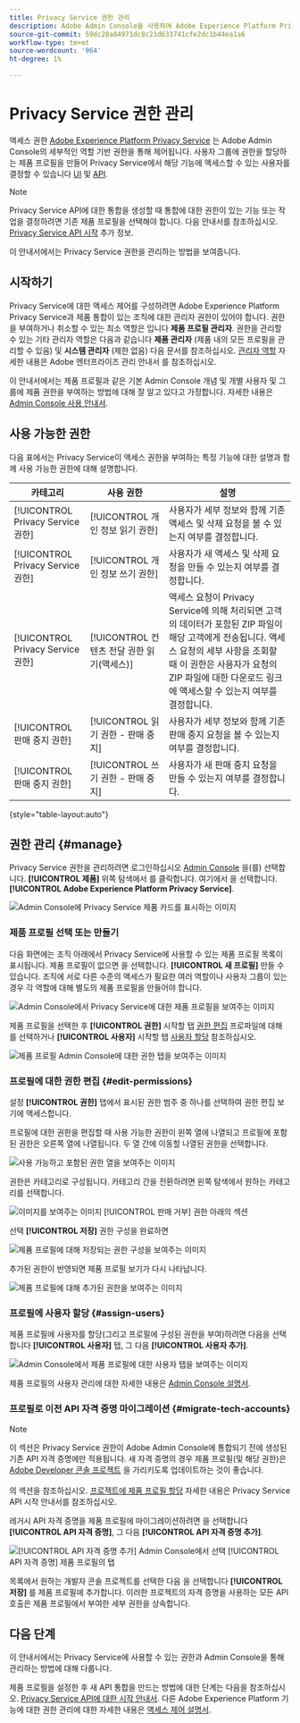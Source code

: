 ```yaml
---
title: Privacy Service 권한 관리
description: Adobe Admin Console을 사용하여 Adobe Experience Platform Privacy Service의 사용자 권한을 관리하는 방법을 알아봅니다.
source-git-commit: 59dc28a84971dc8c21d633741cfe2dc1b44ea1a6
workflow-type: tm+mt
source-wordcount: '964'
ht-degree: 1%

---
```


# Privacy Service 권한 관리

액세스 권한 [Adobe Experience Platform Privacy Service](./home.md) 는 Adobe Admin Console의 세부적인 역할 기반 권한을 통해 제어됩니다. 사용자 그룹에 권한을 할당하는 제품 프로필을 만들어 Privacy Service에서 해당 기능에 액세스할 수 있는 사용자를 결정할 수 있습니다 [UI](./ui/overview.md) 및 [API](./api/overview.md).

>[!NOTE]
>
>Privacy Service API에 대한 통합을 생성할 때 통합에 대한 권한이 있는 기능 또는 작업을 결정하려면 기존 제품 프로필을 선택해야 합니다. 다음 안내서를 참조하십시오. [Privacy Service API 시작](./api/getting-started.md) 추가 정보.

이 안내서에서는 Privacy Service 권한을 관리하는 방법을 보여줍니다.

## 시작하기

Privacy Service에 대한 액세스 제어를 구성하려면 Adobe Experience Platform Privacy Service과 제품 통합이 있는 조직에 대한 관리자 권한이 있어야 합니다. 권한을 부여하거나 취소할 수 있는 최소 역할은 입니다 **제품 프로필 관리자**. 권한을 관리할 수 있는 기타 관리자 역할은 다음과 같습니다 **제품 관리자** (제품 내의 모든 프로필을 관리할 수 있음) 및 **시스템 관리자** (제한 없음) 다음 문서를 참조하십시오. [관리자 역할](https://helpx.adobe.com/enterprise/using/admin-roles.html) 자세한 내용은 Adobe 엔터프라이즈 관리 안내서 를 참조하십시오.

이 안내서에서는 제품 프로필과 같은 기본 Admin Console 개념 및 개별 사용자 및 그룹에 제품 권한을 부여하는 방법에 대해 잘 알고 있다고 가정합니다. 자세한 내용은 [Admin Console 사용 안내서](https://helpx.adobe.com/kr/enterprise/using/admin-console.html).

## 사용 가능한 권한

다음 표에서는 Privacy Service이 액세스 권한을 부여하는 특정 기능에 대한 설명과 함께 사용 가능한 권한에 대해 설명합니다.

| 카테고리 | 사용 권한 | 설명 |
| --- | --- | --- |
| [!UICONTROL Privacy Service 권한] | [!UICONTROL 개인 정보 읽기 권한] | 사용자가 세부 정보와 함께 기존 액세스 및 삭제 요청을 볼 수 있는지 여부를 결정합니다. |
| [!UICONTROL Privacy Service 권한] | [!UICONTROL 개인 정보 쓰기 권한] | 사용자가 새 액세스 및 삭제 요청을 만들 수 있는지 여부를 결정합니다. |
| [!UICONTROL Privacy Service 권한] | [!UICONTROL 컨텐츠 전달 권한 읽기(액세스)] | 액세스 요청이 Privacy Service에 의해 처리되면 고객의 데이터가 포함된 ZIP 파일이 해당 고객에게 전송됩니다. 액세스 요청의 세부 사항을 조회할 때 이 권한은 사용자가 요청의 ZIP 파일에 대한 다운로드 링크에 액세스할 수 있는지 여부를 결정합니다. |
| [!UICONTROL 판매 중지 권한] | [!UICONTROL 읽기 권한 - 판매 중지] | 사용자가 세부 정보와 함께 기존 판매 중지 요청을 볼 수 있는지 여부를 결정합니다. |
| [!UICONTROL 판매 중지 권한] | [!UICONTROL 쓰기 권한 - 판매 중지] | 사용자가 새 판매 중지 요청을 만들 수 있는지 여부를 결정합니다. |

{style=&quot;table-layout:auto&quot;}

## 권한 관리 {#manage}

Privacy Service 권한을 관리하려면 로그인하십시오 [Admin Console](https://adminconsole.adobe.com/) 을(를) 선택합니다. **[!UICONTROL 제품]** 위쪽 탐색에서 를 클릭합니다. 여기에서 을 선택합니다. **[!UICONTROL Adobe Experience Platform Privacy Service]**.

![Admin Console에 Privacy Service 제품 카드를 표시하는 이미지](./images/permissions/privacy-service-card.png)

### 제품 프로필 선택 또는 만들기

다음 화면에는 조직 아래에서 Privacy Service에 사용할 수 있는 제품 프로필 목록이 표시됩니다. 제품 프로필이 없으면 을 선택합니다. **[!UICONTROL 새 프로필]** 만들 수 있습니다. 조직에 서로 다른 수준의 액세스가 필요한 여러 역할이나 사용자 그룹이 있는 경우 각 역할에 대해 별도의 제품 프로필을 만들어야 합니다.

![Admin Console에서 Privacy Service에 대한 제품 프로필을 보여주는 이미지](./images/permissions/select-or-create-profile.png)

제품 프로필을 선택한 후 **[!UICONTROL 권한]** 시작할 탭 [권한 편집](#edit-permissions) 프로파일에 대해 를 선택하거나 **[!UICONTROL 사용자]** 시작할 탭 [사용자 할당](#assign-users) 참조하십시오.

![제품 프로필 Admin Console에 대한 권한 탭을 보여주는 이미지](./images/permissions/users-permissions-tabs.png)

### 프로필에 대한 권한 편집 {#edit-permissions}

설정 **[!UICONTROL 권한]** 탭에서 표시된 권한 범주 중 하나를 선택하여 권한 편집 보기에 액세스합니다.

프로필에 대한 권한을 편집할 때 사용 가능한 권한이 왼쪽 열에 나열되고 프로필에 포함된 권한은 오른쪽 열에 나열됩니다. 두 열 간에 이동할 나열된 권한을 선택합니다.

![사용 가능하고 포함된 권한 열을 보여주는 이미지](./images/permissions/edit-permissions.png)

권한은 카테고리로 구성됩니다. 카테고리 간을 전환하려면 왼쪽 탐색에서 원하는 카테고리를 선택합니다.

![이미지를 보여주는 이미지 [!UICONTROL 판매 거부] 권한 아래의 섹션](./images/permissions/switch-category.png)

선택 **[!UICONTROL 저장]** 권한 구성을 완료하면

![제품 프로필에 대해 저장되는 권한 구성을 보여주는 이미지](./images/permissions/save-permissions.png)

추가된 권한이 반영되면 제품 프로필 보기가 다시 나타납니다.

![제품 프로필에 대해 추가된 권한을 보여주는 이미지](./images/permissions/permissions-added.png)

### 프로필에 사용자 할당 {#assign-users}

제품 프로필에 사용자를 할당(그리고 프로필에 구성된 권한을 부여)하려면 다음을 선택합니다 **[!UICONTROL 사용자]** 탭, 그 다음 **[!UICONTROL 사용자 추가]**.

![Admin Console에서 제품 프로필에 대한 사용자 탭을 보여주는 이미지](./images/permissions/manage-users.png)

제품 프로필의 사용자 관리에 대한 자세한 내용은 [Admin Console 설명서](https://helpx.adobe.com/enterprise/using/manage-product-profiles.html).

### 프로필로 이전 API 자격 증명 마이그레이션 {#migrate-tech-accounts}

>[!NOTE]
>
>이 섹션은 Privacy Service 권한이 Adobe Admin Console에 통합되기 전에 생성된 기존 API 자격 증명에만 적용됩니다. 새 자격 증명의 경우 제품 프로필(및 해당 권한)은 [Adobe Developer 콘솔 프로젝트](https://developer.adobe.com/developer-console/docs/guides/projects/) 을 가리키도록 업데이트하는 것이 좋습니다.<br><br>의 섹션을 참조하십시오. [프로젝트에 제품 프로필 할당](./api/getting-started.md#product-profiles) 자세한 내용은 Privacy Service API 시작 안내서를 참조하십시오.

레거시 API 자격 증명을 제품 프로필에 마이그레이션하려면 을 선택합니다 **[!UICONTROL API 자격 증명]**, 그 다음 **[!UICONTROL API 자격 증명 추가]**.

![[!UICONTROL API 자격 증명 추가] Admin Console에서 선택 [!UICONTROL API 자격 증명] 제품 프로필의 탭](./images/permissions/api-credentials.png)

목록에서 원하는 개발자 콘솔 프로젝트를 선택한 다음 을 선택합니다 **[!UICONTROL 저장]** 를 제품 프로필에 추가합니다. 이러한 프로젝트의 자격 증명을 사용하는 모든 API 호출은 제품 프로필에서 부여한 세부 권한을 상속합니다.

## 다음 단계

이 안내서에서는 Privacy Service에 사용할 수 있는 권한과 Admin Console을 통해 관리하는 방법에 대해 다룹니다.

제품 프로필을 설정한 후 새 API 통합을 만드는 방법에 대한 단계는 다음을 참조하십시오. [Privacy Service API에 대한 시작 안내서](./api/getting-started.md). 다른 Adobe Experience Platform 기능에 대한 권한 관리에 대한 자세한 내용은 [액세스 제어 설명서](../access-control/home.md).
